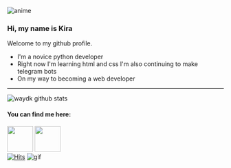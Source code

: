 ![anime](https://i.pinimg.com/originals/8c/01/25/8c01250cd148c82580ceb5b7603b9db6.gif)

### Hi, my name is Kira
Welcome to my github profile.

- I'm a novice  python developer
- Right now I'm learning html and css I'm also continuing to make telegram bots 
- On my way to becoming a web developer
<hr>

![waydk github stats](https://github-readme-stats.vercel.app/api?username=waydk&show_icons=true&bg_color=000000&title_color=FFFFFF&icon_color=FFFFFF&text_color=FFFFFF)
#### You can find me here:<br>
<a href="https://t.me/waydk"><img src="https://cdn.icon-icons.com/icons2/2807/PNG/512/telegram_icon_178920.png" width="60"></a>
<a href="https://www.instagram.com/wayd.vrn/"><img src="https://user-images.githubusercontent.com/77948380/124592735-6fe15180-de66-11eb-82ea-d34a19afe880.png" width="60"></a><br>
[![Hits](https://hits.seeyoufarm.com/api/count/incr/badge.svg?url=https%3A%2F%2Fgithub.com%2Fwaydk&count_bg=%23000000&title_bg=%23090000&icon=riseup.svg&icon_color=%23E7E7E7&title=profile+views&edge_flat=false)](https://hits.seeyoufarm.com)
![gif](https://media0.giphy.com/media/LPH6UygHUqTvF6XLQp/200w.webp?cid=ecf05e473mxcvrfaadr027hj1c4oegubzuljoed74mi4fwbe&rid=200w.webp)
<!--
**waydk/waydk** is a ✨ _special_ ✨ repository because its `README.md` (this file) appears on your GitHub profile.

Here are some ideas to get you started:

- 🔭 I’m currently working on ...
- 🌱 I’m currently learning ...
- 👯 I’m looking to collaborate on ...
- 🤔 I’m looking for help with ...
- 💬 Ask me about ...
- 📫 How to reach me: ...
- 😄 Pronouns: ...
- ⚡ Fun fact: ...
-->
